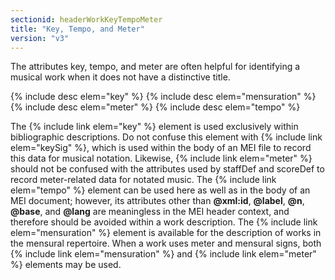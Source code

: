 ```yaml
---
sectionid: headerWorkKeyTempoMeter
title: "Key, Tempo, and Meter"
version: "v3"
---
```


The attributes key, tempo, and meter are often helpful for identifying a musical work
when
it does not have a distinctive title.



{% include desc elem="key" %}
{% include desc elem="mensuration" %}
{% include desc elem="meter" %}
{% include desc elem="tempo" %}




The {% include link elem="key" %} element is used exclusively within bibliographic
descriptions. Do not confuse this element with {% include link elem="keySig" %}, which is used
within the body of an MEI file to record this data for musical notation. Likewise,
{% include link elem="meter" %} should not be confused with the attributes used by staffDef and
scoreDef to record meter-related data for notated music. The {% include link elem="tempo" %}
element can be used here as well as in the body of an MEI document; however, its attributes
other than **@xml:id**, **@label**, **@n**, **@base**, and
**@lang** are meaningless in the MEI header context, and therefore should be avoided
within a work description. The {% include link elem="mensuration" %} element is available for
the description of works in the mensural repertoire. When a work uses meter and mensural
signs, both {% include link elem="mensuration" %} and {% include link elem="meter" %} elements may
be used.

